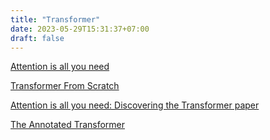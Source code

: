 ```yaml
---
title: "Transformer"
date: 2023-05-29T15:31:37+07:00
draft: false
---
```


[Attention is all you need](https://arxiv.org/pdf/1706.03762.pdf)

[Transformer From Scratch](https://peterbloem.nl/blog/transformers)

[Attention is all you need: Discovering the Transformer paper](https://towardsdatascience.com/attention-is-all-you-need-discovering-the-transformer-paper-73e5ff5e0634)

[The Annotated Transformer
](http://nlp.seas.harvard.edu/annotated-transformer/)


